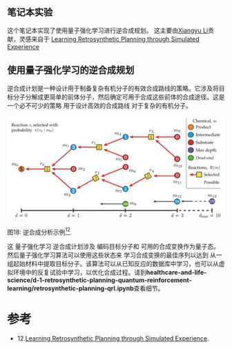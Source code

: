 ## 笔记本实验

这个笔记本实现了使用量子强化学习进行逆合成规划。
这主要由[Xiangyu Li](https://github.com/lxy-z)贡献，灵感来自于
[Learning Retrosynthetic Planning through Simulated Experience](https://pubs.acs.org/doi/10.1021/acscentsci.9b00055)

## 使用量子强化学习的逆合成规划

逆合成计划是一种设计用于制备复杂有机分子的有效合成路线的策略。它涉及将目标分子分解成更简单的前体分子，然后确定可用于合成这些前体的合成途径。这是一个必不可少的策略
用于设计高效的合成路线
对于复杂的有机分子。

![Retro](../../images/retro-planning.png)

图18: 逆合成分析示例[<sup>12</sup>](#wiki-retro)

这
量子强化学习
逆合成计划涉及
编码目标分子和
可用的合成变换作为量子态。
然后量子强化学习算法可以使用这些状态来
学习合成变换的最佳序列以达到
从一组起始材料中提取目标分子。该算法可以从已知反应的数据库中学习，也可以从虚拟环境中的反复试验中学习，以优化合成过程。请到**healthcare-and-life-science/d-1-retrosynthetic-planning-quantum-reinforcement-learning/retrosynthetic-planning-qrl.ipynb**查看细节。

# 参考
<div id='wiki-retro'></div>

- 12.[Learning Retrosynthetic Planning through Simulated Experience](https://pubs.acs.org/doi/10.1021/acscentsci.9b00055).